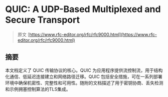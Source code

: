 # QUIC: A UDP-Based Multiplexed and Secure Transport

> 原文 [https://www.rfc-editor.org/rfc/rfc9000.html](https://www.rfc-editor.org/rfc/rfc9000.html)

## 摘要

本文档定义了 QUIC 传输协议的核心。QUIC 为应用程序提供流控制流，用于结构化通信、低延迟连接建立和网络路径迁移。QUIC 包括安全措施，可在一系列部署环境中确保机密性、完整性和可用性。随附的文档描述了用于密钥协商、丢失检测和示例拥塞控制算法的TLS集成。

